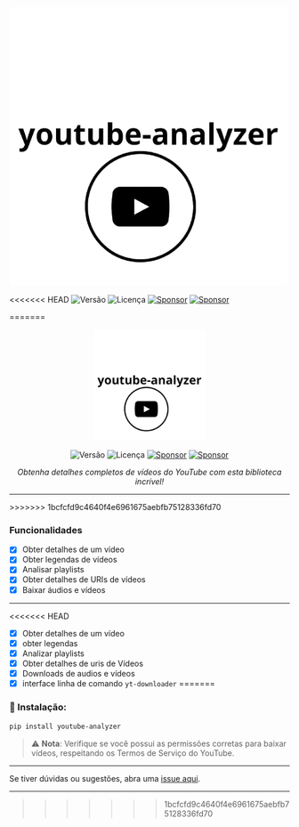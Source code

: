 ![logo](assets/youtube_analyzer-logo.png)

<<<<<<< HEAD
![Versão](https://img.shields.io/badge/version-0.3.1-orange)
![Licença](https://img.shields.io/badge/license-MIT-orange)
[![Sponsor](https://img.shields.io/badge/💲Donate-yellow)](https://apoia.se/paulocesar-dev404)
[![Sponsor](https://img.shields.io/badge/Documentation-green)](https://github.com/PauloCesar-dev404/youtube_analyzer/wiki)

=======
<div align="center">
    <img src="assets/youtube_analyzer-logo.png" alt="youtube_analyzer-logo" width="200"/>
  
  ![Versão](https://img.shields.io/badge/version-0.2.4-orange)
  ![Licença](https://img.shields.io/badge/license-MIT-orange)
  [![Sponsor](https://img.shields.io/badge/💲Donate-yellow)](https://apoia.se/paulocesar-dev404)
  [![Sponsor](https://img.shields.io/badge/📖Documentation-green)](https://github.com/PauloCesar-dev404/youtube_analyzer/wiki)


  <i>Obtenha detalhes completos de vídeos do YouTube com esta biblioteca incrível!</i>
  
  ---
</div>
>>>>>>> 1bcfcfd9c4640f4e6961675aebfb75128336fd70

###  Funcionalidades
- [x] Obter detalhes de um vídeo 
- [x] Obter legendas de vídeos 
- [x] Analisar playlists 
- [x] Obter detalhes de URIs de vídeos 
- [x] Baixar áudios e vídeos 

---
<<<<<<< HEAD
- [x] Obter detalhes de um vídeo
- [x] obter legendas
- [x] Analizar playlists
- [x] Obter detalhes de uris de Vídeos
- [x] Downloads de audios e vídeos
- [x] interface linha de comando `yt-downloader`
=======

### 🚀 Instalação:
```bash
pip install youtube-analyzer
```



> ⚠️ **Nota**: Verifique se você possui as permissões corretas para baixar vídeos, respeitando os Termos de Serviço do YouTube.


---

Se tiver dúvidas ou sugestões, abra uma [issue aqui](https://github.com/PauloCesar-dev404/youtube_analyzer/issues).

---


>>>>>>> 1bcfcfd9c4640f4e6961675aebfb75128336fd70
